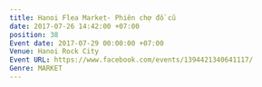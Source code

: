 ```yaml
---
title: Hanoi Flea Market- Phiên chợ đồ cũ
date: 2017-07-26 14:42:00 +07:00
position: 38
Event date: 2017-07-29 00:00:00 +07:00
Venue: Hanoi Rock City
Event URL: https://www.facebook.com/events/1394421340641117/
Genre: MARKET
---
```


